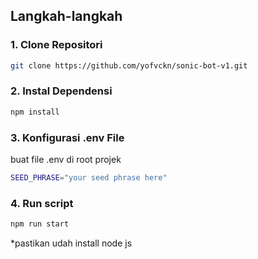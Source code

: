 ## Langkah-langkah

### 1. Clone Repositori

```bash
git clone https://github.com/yofvckn/sonic-bot-v1.git
```

### 2. Instal Dependensi

```bash
npm install
```

### 3. Konfigurasi .env File

buat file .env di root projek

```bash
SEED_PHRASE="your seed phrase here"
```

### 4. Run script

```bash
npm run start
```

\*pastikan udah install node js

